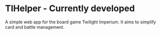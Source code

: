 # TIHelper - Currently developed
A simple web app for the board game Twilight Imperium. It aims to simplify card and battle management.
